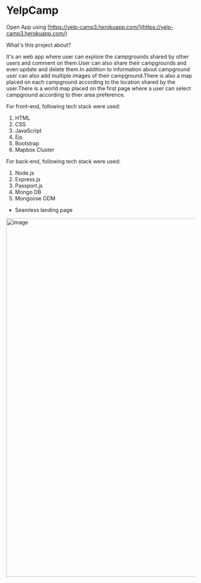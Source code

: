 # YelpCamp
Open App using [https://yelp-camp3.herokuapp.com/](https://yelp-camp3.herokuapp.com/)

What's this project about?

It's an web app where user can explore the campgrounds shared by other users and comment on them.User can also share their campgrounds and even update and delete them.In addition to information about campground user can also add multiple images of their campground.There is also a map placed on each campground according to the location shared by the user.There is a world map placed on the first page where a user can select campground according to thier area preference. 

For front-end, following tech stack were used:
1) HTML
2) CSS
3) JavaScript
4) Ejs
5) Bootstrap
6) Mapbox Cluster

For back-end, following tech stack were used:
1) Node.js
2) Express.js
3) Passport.js
4) Mongo DB
5) Mongoose ODM

- Seamless landing page

<img width="958" alt="image" src="https://res.cloudinary.com/dionb6owj/image/upload/v1683280363/Screenshot_2083_rrhugb.png">
